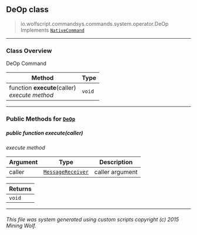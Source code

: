## DeOp __class__

>io.wolfscript.commandsys.commands.system.operator.DeOp
>Implements [`NativeCommand`](../../../NativeCommand.md)

---

### Class Overview

DeOp Command

Method | Type   
--- | :--- 
 function __execute__(caller) <br> _execute method_ | `void`



---


### Public Methods for [`DeOp`](DeOp.md)

##### <a id='execute'></a>public  function __execute__(caller)

_execute method_

Argument | Type | Description  
--- | --- | --- 
caller | [`MessageReceiver`](../../../../chat/MessageReceiver.md) | caller argument

Returns | 
--- | 
`void` |


---


###### This file was system generated using custom scripts copyright (c) 2015 Mining Wolf.
	

